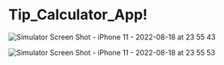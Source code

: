 # Tip_Calculator_App!

![Simulator Screen Shot - iPhone 11 - 2022-08-18 at 23 55 43](https://user-images.githubusercontent.com/93716153/185753097-fdffbac5-c429-4a2c-859b-a56c2f556b29.png)

![Simulator Screen Shot - iPhone 11 - 2022-08-18 at 23 55 53](https://user-images.githubusercontent.com/93716153/185753100-8439bcce-0595-4910-a494-311c37767e3c.png)
